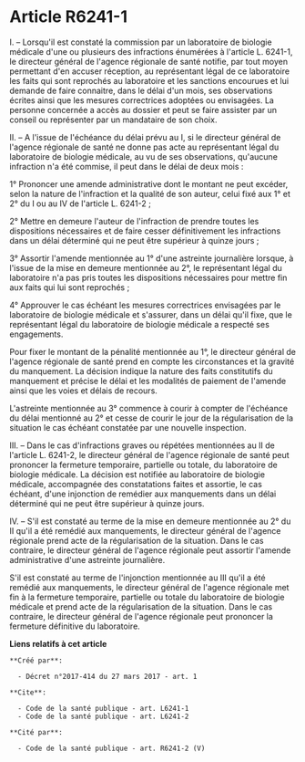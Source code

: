# Article R6241-1

I. – Lorsqu'il est constaté la commission par un laboratoire de biologie médicale d'une ou plusieurs des infractions
énumérées à l'article L. 6241-1, le directeur général de l'agence régionale de santé notifie, par tout moyen permettant d'en
accuser réception, au représentant légal de ce laboratoire les faits qui sont reprochés au laboratoire et les sanctions
encourues et lui demande de faire connaitre, dans le délai d'un mois, ses observations écrites ainsi que les mesures
correctrices adoptées ou envisagées. La personne concernée a accès au dossier et peut se faire assister par un conseil ou
représenter par un mandataire de son choix.

II. – A l'issue de l'échéance du délai prévu au I, si le directeur général de l'agence régionale de santé ne donne pas acte
au représentant légal du laboratoire de biologie médicale, au vu de ses observations, qu'aucune infraction n'a été commise,
il peut dans le délai de deux mois :

1° Prononcer une amende administrative dont le montant ne peut excéder, selon la nature de l'infraction et la qualité de son
auteur, celui fixé aux 1° et 2° du I ou au IV de l'article L. 6241-2 ;

2° Mettre en demeure l'auteur de l'infraction de prendre toutes les dispositions nécessaires et de faire cesser
définitivement les infractions dans un délai déterminé qui ne peut être supérieur à quinze jours ;

3° Assortir l'amende mentionnée au 1° d'une astreinte journalière lorsque, à l'issue de la mise en demeure mentionnée au 2°,
le représentant légal du laboratoire n'a pas pris toutes les dispositions nécessaires pour mettre fin aux faits qui lui sont
reprochés ;

4° Approuver le cas échéant les mesures correctrices envisagées par le laboratoire de biologie médicale et s'assurer, dans un
délai qu'il fixe, que le représentant légal du laboratoire de biologie médicale a respecté ses engagements.

Pour fixer le montant de la pénalité mentionnée au 1°, le directeur général de l'agence régionale de santé prend en compte
les circonstances et la gravité du manquement. La décision indique la nature des faits constitutifs du manquement et précise
le délai et les modalités de paiement de l'amende ainsi que les voies et délais de recours.

L'astreinte mentionnée au 3° commence à courir à compter de l'échéance du délai mentionné au 2° et cesse de courir le jour de
la régularisation de la situation le cas échéant constatée par une nouvelle inspection.

III. – Dans le cas d'infractions graves ou répétées mentionnées au II de l'article L. 6241-2, le directeur général de
l'agence régionale de santé peut prononcer la fermeture temporaire, partielle ou totale, du laboratoire de biologie médicale.
La décision est notifiée au laboratoire de biologie médicale, accompagnée des constatations faites et assortie, le cas
échéant, d'une injonction de remédier aux manquements dans un délai déterminé qui ne peut être supérieur à quinze jours.

IV. – S'il est constaté au terme de la mise en demeure mentionnée au 2° du II qu'il a été remédié aux manquements, le
directeur général de l'agence régionale prend acte de la régularisation de la situation. Dans le cas contraire, le directeur
général de l'agence régionale peut assortir l'amende administrative d'une astreinte journalière.

S'il est constaté au terme de l'injonction mentionnée au III qu'il a été remédié aux manquements, le directeur général de
l'agence régionale met fin à la fermeture temporaire, partielle ou totale du laboratoire de biologie médicale et prend acte
de la régularisation de la situation. Dans le cas contraire, le directeur général de l'agence régionale peut prononcer la
fermeture définitive du laboratoire.

**Liens relatifs à cet article**

	**Créé par**:

	  - Décret n°2017-414 du 27 mars 2017 - art. 1

	**Cite**:

	  - Code de la santé publique - art. L6241-1
	  - Code de la santé publique - art. L6241-2

	**Cité par**:

	  - Code de la santé publique - art. R6241-2 (V)
